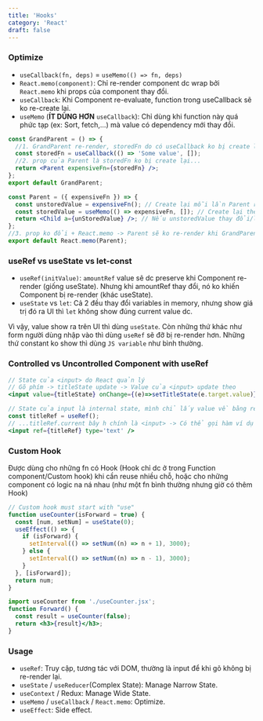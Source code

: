 ```yaml
---
title: 'Hooks'
category: 'React'
draft: false
---
```


### Optimize

- `useCallback(fn, deps)` = `useMemo(() => fn, deps)`
- `React.memo(component)`: Chỉ re-render component dc wrap bởi `React.memo` khi props của component thay đổi.
- `useCallback`: Khi Component re-evaluate, function trong useCallback sẽ ko re-create lại.
- `useMemo` (**ÍT DÙNG HƠN** `useCallback`): Chỉ dùng khi function này quá phức tạp (ex: Sort, fetch,...) mà value có dependency mới thay đổi.

```jsx:GrandParent.jsx
const GrandParent = () => {
  //1. GrandParent re-render, storedFn do có useCallback ko bị create lại.
  const storedFn = useCallback(() => 'Some value', []);
  //2. prop của Parent là storedFn ko bị create lại...
  return <Parent expensiveFn={storedFn} />;
};
export default GrandParent;
```

```jsx:Parent.jsx
const Parent = ({ expensiveFn }) => {
  const unstoredValue = expensiveFn(); // Create lại mỗi lần Parent re-render
  const storedValue = useMemo(() => expensiveFn, []); // Create lại theo Dependency
  return <Child a={unStoredValue} />; // Nếu unstoredValue thay đổi/là ref value, thì Child sẽ re-render
};
//3. prop ko đổi + React.memo -> Parent sẽ ko re-render khi GrandParent re-render
export default React.memo(Parent);
```

### useRef vs useState vs let-const

- `useRef(initValue)`: `amountRef` value sẽ dc preserve khi Component re-render (giống useState). Nhưng khi amountRef thay đổi, nó ko khiến Component bị re-render (khác useState).
- `useState` vs `let`: Cả 2 đều thay đổi variables in memory, nhưng show giá trị đó ra UI thì `let` không show đúng current value dc.

Vì vậy, value show ra trên UI thì dùng `useState`. Còn những thứ khác như form người dùng nhập vào thì dùng `useRef` sẽ đỡ bị re-render hơn. Những thứ constant ko show thì dùng `JS variable` như bình thường.

### Controlled vs Uncontrolled Component with useRef

```jsx:Controlled.jsx
// State của <input> do React quản lý
// Gõ phím -> titleState update -> Value của <input> update theo
<input value={titleState} onChange={(e)=>setTitleState(e.target.value)} />
```

```jsx:Uncontrolled.jsx
// State của input là internal state, mình chỉ lấy value về bằng ref...
const titleRef = useRef();
// ...titleRef.current bây h chính là <input> -> Có thể gọi hàm ví dụ như titleRef.current.focus()
<input ref={titleRef} type='text' />
```

### Custom Hook

Được dùng cho những fn có Hook (Hook chỉ dc ở trong Function component/Custom hook) khi cần reuse nhiều chỗ, hoặc cho những component có logic na ná nhau (như một fn bình thường nhưng giờ có thêm Hook)

```jsx:useCounter.jsx
// Custom hook must start with "use"
function useCounter(isForward = true) {
  const [num, setNum] = useState(0);
  useEffect(() => {
    if (isForward) {
      setInterval(() => setNum((n) => n + 1), 3000);
    } else {
      setInterval(() => setNum((n) => n - 1), 3000);
    }
  }, [isForward]);
  return num;
}
```

```jsx:HookUser.jsx
import useCounter from './useCounter.jsx';
function Forward() {
  const result = useCounter(false);
  return <h3>{result}</h3>;
}
```

### Usage

- `useRef`: Truy cập, tương tác với DOM, thường là input để khi gõ không bị re-render lại.
- `useState` / `useReducer`(Complex State): Manage Narrow State.
- `useContext` / Redux: Manage Wide State.
- `useMemo` / `useCallback` / `React.memo`: Optimize.
- `useEffect`: Side effect.
